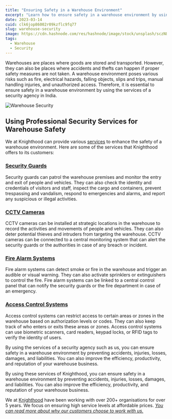 ```yaml
---
title: "Ensuring Safety in a Warehouse Environment"
excerpt: "Learn how to ensure safety in a warehouse environment by using services from Knighthood"
date: 2023-03-14
cuid: clk6jop86002r09kzflc9fq77
slug: warehouse-security
image: https://cdn.hashnode.com/res/hashnode/image/stock/unsplash/sczNLg6rrhQ/upload/219bcd25905162d17abe872010fe5186.jpeg
tags: 
  - Warehouse
  - Security
---
```


Warehouses are places where goods are stored and transported. However, they can also be places where accidents and thefts can happen if proper safety measures are not taken. A warehouse environment poses various risks such as fire, electrical hazards, falling objects, slips and trips, manual handling injuries, and unauthorized access. Therefore, it is essential to ensure safety in a warehouse environment by using the services of a security agency in India.

![Warehouse Security](https://cdn.hashnode.com/res/hashnode/image/stock/unsplash/sczNLg6rrhQ/upload/219bcd25905162d17abe872010fe5186.jpeg)

## Using Professional Security Services for Warehouse Safety[​](http://localhost:3000/blog/security/warehouse-security#using-professional-security-services-for-warehouse-safety)

We at Knighthood can provide various [services](http://knighthood.co/services/security) to enhance the safety of a warehouse environment. Here are some of the services that Knighthood offers to its customers:

### [Security Guards](http://knighthood.co/services/security/iss/static-guarding)[​](http://knighthood.co/services/security/iss/static-guarding)

Security guards can patrol the warehouse premises and monitor the entry and exit of people and vehicles. They can also check the identity and credentials of visitors and staff, inspect the cargo and containers, prevent trespassing and vandalism, respond to emergencies and alarms, and report any suspicious or illegal activities.

### [CCTV Cameras](http://knighthood.co/services/security/ess/cctv)[​](http://knighthood.co/services/security/ess/cctv)

CCTV cameras can be installed at strategic locations in the warehouse to record the activities and movements of people and vehicles. They can also deter potential thieves and intruders from targeting the warehouse. CCTV cameras can be connected to a central monitoring system that can alert the security guards or the authorities in case of any breach or incident.

### [Fire Alarm Systems](http://knighthood.co/services/security/ess/cctv)[​](http://knighthood.co/services/security/ess/cctv)

Fire alarm systems can detect smoke or fire in the warehouse and trigger an audible or visual warning. They can also activate sprinklers or extinguishers to control the fire. Fire alarm systems can be linked to a central control panel that can notify the security guards or the fire department in case of an emergency.

### [Access Control Systems](http://knighthood.co/services/security/ess/cctv)[​](http://knighthood.co/services/security/ess/cctv)

Access control systems can restrict access to certain areas or zones in the warehouse based on authorization levels or codes. They can also keep track of who enters or exits these areas or zones. Access control systems can use biometric scanners, card readers, keypad locks, or RFID tags to verify the identity of users.

By using the services of a security agency such as us, you can ensure safety in a warehouse environment by preventing accidents, injuries, losses, damages, and liabilities. You can also improve the efficiency, productivity, and reputation of your warehouse business.

By using these services of Knighthood, you can ensure safety in a warehouse environment by preventing accidents, injuries, losses, damages, and liabilities. You can also improve the efficiency, productivity, and reputation of your warehouse business.

We at [Knighthood](http://knighthood.co) have been working with over 200+ organisations for over 5 years. We focus on ensuring high service levels at affordable prices. [*You can read more about why our customers choose to work with us.*](http://knighthood.co/whyus)
